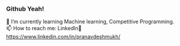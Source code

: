 ### Github Yeah!

🌱 I’m currently learning Machine learning, Competitive Programming. \
📫 How to reach me: LinkedIn👋 https://www.linkedin.com/in/pranavdeshmukh/

<!--
**pranav918/pranav918** is a ✨ _special_ ✨ repository because its `README.md` (this file) appears on your GitHub profile.

Here are some ideas to get you started:

- 🔭 I’m currently working on ...
- 🌱 I’m currently learning ...
- 👯 I’m looking to collaborate on ...
- 🤔 I’m looking for help with ...
- 💬 Ask me about ...
- 📫 How to reach me: ...
- 😄 Pronouns: ...
- ⚡ Fun fact: ...
-->
